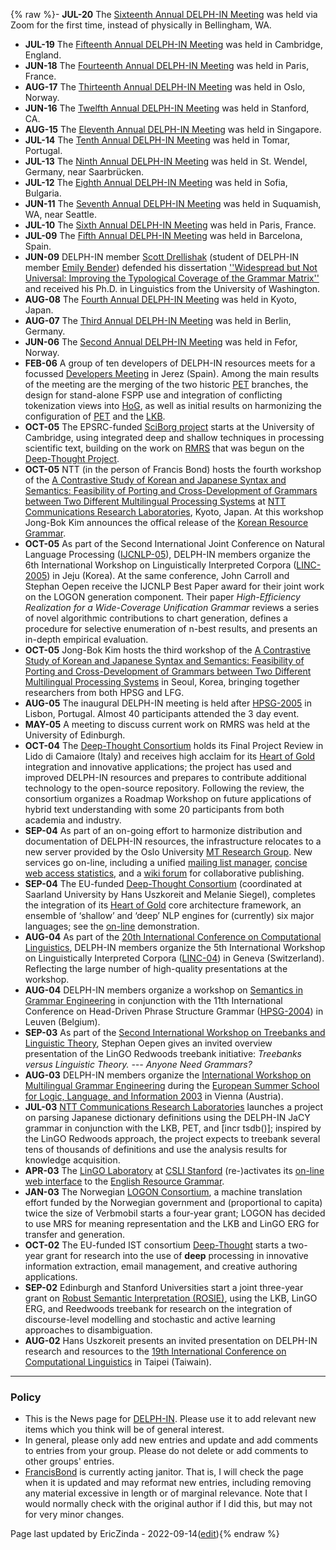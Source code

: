 {% raw %}- **JUL-20** The [Sixteenth Annual DELPH-IN Meeting](https://blog.inductorsoftware.com/docsproto/summits/BellinghamTop)
was held via Zoom for the first time, instead of physically in
Bellingham, WA.
- **JUL-19** The [Fifteenth Annual DELPH-IN Meeting](https://blog.inductorsoftware.com/docsproto/summits/CambridgeTop) was
held in Cambridge, England.
- **JUN-18** The [Fourteenth Annual DELPH-IN Meeting](https://blog.inductorsoftware.com/docsproto/summits/DiderotTop) was
held in Paris, France.
- **AUG-17** The [Thirteenth Annual DELPH-IN Meeting](https://blog.inductorsoftware.com/docsproto/summits/OsloTop) was
held in Oslo, Norway.
- **JUN-16** The [Twelfth Annual DELPH-IN Meeting](https://blog.inductorsoftware.com/docsproto/summits/StanfordTop) was
held in Stanford, CA.
- **AUG-15** The [Eleventh Annual DELPH-IN Meeting](https://blog.inductorsoftware.com/docsproto/summits/SingaporeTop) was
held in Singapore.
- **JUL-14** The [Tenth Annual DELPH-IN Meeting](https://blog.inductorsoftware.com/docsproto/summits/TomarTop) was held in
Tomar, Portugal.
- **JUL-13** The [Ninth Annual DELPH-IN Meeting](https://blog.inductorsoftware.com/docsproto/summits/SaarlandTop) was held
in St. Wendel, Germany, near Saarbrücken.
- **JUL-12** The [Eighth Annual DELPH-IN Meeting](https://blog.inductorsoftware.com/docsproto/summits/SofiaTop) was held
in Sofia, Bulgaria.
- **JUN-11** The [Seventh Annual DELPH-IN Meeting](https://blog.inductorsoftware.com/docsproto/summits/SuquamishTop) was
held in Suquamish, WA, near Seattle.
- **JUL-10** The [Sixth Annual DELPH-IN Meeting](https://blog.inductorsoftware.com/docsproto/summits/ParisTop) was held in
Paris, France.
- **JUL-09** The [Fifth Annual DELPH-IN Meeting](https://blog.inductorsoftware.com/docsproto/summits/BarcelonaTop) was
held in Barcelona, Spain.
- **JUN-09** DELPH-IN member [Scott Drellishak](https://blog.inductorsoftware.com/docsproto/tools/ScottDrellishak)
(student of DELPH-IN member [Emily Bender](https://blog.inductorsoftware.com/docsproto/tools/EmilyBender)) defended
his dissertation [''Widespread but Not Universal: Improving the
Typological Coverage of the Grammar
Matrix''](http://students.washington.edu/sfd/Drellishak%20-%20Widespread%20but%20Not%20Universal.pdf)
and received his Ph.D. in Linguistics from the University of
Washington.
- **AUG-08** The [Fourth Annual DELPH-IN Meeting](https://blog.inductorsoftware.com/docsproto/summits/KyotoTop) was held
in Kyoto, Japan.
- **AUG-07** The [Third Annual DELPH-IN Meeting](https://blog.inductorsoftware.com/docsproto/summits/BerlinTop) was held
in Berlin, Germany.
- **JUN-06** The [Second Annual DELPH-IN Meeting](https://blog.inductorsoftware.com/docsproto/summits/FeforTop) was held
in Fefor, Norway.
- **FEB-06** A group of ten developers of DELPH-IN resources meets for
a focussed [Developers Meeting](https://blog.inductorsoftware.com/docsproto/summits/JerezTop) in Jerez (Spain). Among
the main results of the meeting are the merging of the two historic
[PET](https://blog.inductorsoftware.com/docsproto/garage/PetTop) branches, the design for stand-alone FSPP use and
integration of conflicting tokenization views into
[HoG](https://blog.inductorsoftware.com/docsproto/tools/HeartofgoldTop), as well as initial results on harmonizing the
configuration of [PET](https://blog.inductorsoftware.com/docsproto/garage/PetTop) and the [LKB](https://blog.inductorsoftware.com/docsproto/tools/LkbTop).
- **OCT-05** The EPSRC-funded [SciBorg
project](http://www.sciborg.org.uk) starts at the University of
Cambridge, using integrated deep and shallow techniques in
processing scientific text, building on the work on [RMRS](https://blog.inductorsoftware.com/docsproto/tools/RmrsTop)
that was begun on the [Deep-Thought
Project](http://www.project-deepthought.net/).
- **OCT-05** NTT (in the person of Francis Bond) hosts the fourth
workshop of the [A Contrastive Study of Korean and Japanese Syntax
and Semantics: Feasibility of Porting and Cross-Development of
Grammars between Two Different Multilingual Processing
Systems](http://web.khu.ac.kr/~jongbok/projects/kor-jap-joint.html)
at [NTT Communications Research
Laboratories](http://www.kecl.ntt.co.jp/), Kyoto, Japan. At this
workshop Jong-Bok Kim announces the offical release of the [Korean
Resource Grammar](http://web.khu.ac.kr/~jongbok/projects/krg.html).
- **OCT-05** As part of the Second International Joint Conference on
Natural Language Processing
([IJCNLP-05](http://www.afnlp.org/IJCNLP05/)), DELPH-IN members
organize the 6th International Workshop on Linguistically
Interpreted Corpora
([LINC-2005](http://www.delph-in.net/events/05/linc/)) in Jeju
(Korea). At the same conference, John Carroll and Stephan Oepen
receive the IJCNLP Best Paper award for their joint work on the
LOGON generation component. Their paper *High-Efficiency Realization
for a Wide-Coverage Unification Grammar* reviews a series of novel
algorithmic contributions to chart generation, defines a procedure
for selective enumeration of n-best results, and presents an
in-depth empirical evaluation.
- **OCT-05** Jong-Bok Kim hosts the third workshop of the [A
Contrastive Study of Korean and Japanese Syntax and Semantics:
Feasibility of Porting and Cross-Development of Grammars between Two
Different Multilingual Processing
Systems](http://web.khu.ac.kr/~jongbok/projects/kor-jap-joint.html)
in Seoul, Korea, bringing together researchers from both HPSG and
LFG.
- **AUG-05** The inaugural DELPH-IN meeting is held after
[HPSG-2005](http://hpsg2005.di.fc.ul.pt/) in Lisbon, Portugal.
Almost 40 participants attended the 3 day event.
- **MAY-05** A meeting to discuss current work on RMRS was held at the
University of Edinburgh.
- **OCT-04** The [Deep-Thought
Consortium](http://www.project-deepthought.net/) holds its Final
Project Review in Lido di Camaiore (Italy) and receives high acclaim
for its [Heart of Gold](http://www.delph-in.net/hog/) integration
and innovative applications; the project has used and improved
DELPH-IN resources and prepares to contribute additional technology
to the open-source repository. Following the review, the consortium
organizes a Roadmap Workshop on future applications of hybrid text
understanding with some 20 participants from both academia and
industry.
- **SEP-04** As part of an on-going effort to harmonize distribution
and documentation of DELPH-IN resources, the infrastructure
relocates to a new server provided by the Oslo University [MT
Research Group](http://www.emmtee.net/). New services go on-line,
including a unified [mailing list
manager](http://lists.delph-in.net/), [concise web access
statistics](http://traffic.delph-in.net/), and a [wiki
forum](http://moin.delph-in.net/wiki/) for collaborative publishing.
- **SEP-04** The EU-funded [Deep-Thought
Consortium](http://www.project-deepthought.net/) (coordinated at
Saarland University by Hans Uszkoreit and Melanie Siegel), completes
the integration of its [Heart of Gold](http://www.delph-in.net/hog/)
core architecture framework, an ensemble of ‘shallow’ and ‘deep’ NLP
engines for (currently) six major languages; see the
[on-line](http://www.delph-in.net/hog/) demonstration.
- **AUG-04** As part of the [20th International Conference on
Computational Linguistics](http://www.issco.unige.ch/coling2004/),
DELPH-IN members organize the 5th International Workshop on
Linguistically Interpreted Corpora
([LINC-04](http://www.coli.uni-sb.de/linc04/)) in Geneva
(Switzerland). Reflecting the large number of high-quality
presentations at the workshop.
- **AUG-04** DELPH-IN members organize a workshop on [Semantics in
Grammar
Engineering](http://www.ccl.kuleuven.ac.be/hpsg2004/workshop.php) in
conjunction with the 11th International Conference on Head-Driven
Phrase Structure Grammar
([HPSG-2004](http://www.ccl.kuleuven.ac.be/hpsg2004/index.php)) in
Leuven (Belgium).
- **SEP-03** As part of the [Second International Workshop on
Treebanks and Linguistic
Theory](http://www.masda.vxu.se/~rics/TLT2003/), Stephan Oepen gives
an invited overview presentation of the LinGO Redwoods treebank
initiative: *Treebanks versus Linguistic Theory. --- Anyone Need
Grammars?*
- **AUG-03** DELPH-IN members organize the [International Workshop on
Multilingual Grammar
Engineering](http://www.dfki.de/~siegel/esslli/index.html) during
the [European Summer School for Logic, Language, and Information
2003](http://www.logic.at/esslli03/) in Vienna (Austria).
- **JUL-03** [NTT Communications Research
Laboratories](http://www.kecl.ntt.co.jp/) launches a project on
parsing Japanese dictionary definitions using the DELPH-IN JaCY
grammar in conjunction with the LKB, PET, and \[incr tsdb()\];
inspired by the LinGO Redwoods approach, the project expects to
treebank several tens of thousands of definitions and use the
analysis results for knowledge acquisition.
- **APR-03** The [LinGO Laboratory](http://lingo.stanford.edu) at
[CSLI Stanford](http://www-csli.stanford.edu) (re-)activates its
[on-line web interface](http://lingo.stanford.edu:8000/erg) to the
[English Resource Grammar](http://www.delph-in.net/erg/).
- **JAN-03** The Norwegian [LOGON Consortium](http://www.emmtee.net/),
a machine translation effort funded by the Norwegian government and
(proportional to capita) twice the size of Verbmobil starts a
four-year grant; LOGON has decided to use MRS for meaning
representation and the LKB and LinGO ERG for transfer and
generation.
- **OCT-02** The EU-funded IST consortium
[Deep-Thought](http://www.project-deepthought.net/) starts a
two-year grant for research into the use of **deep** processing in
innovative information extraction, email management, and creative
authoring applications.
- **SEP-02** Edinburgh and Stanford Universities start a joint
three-year grant on [Robust Semantic Interpretation
(ROSIE)](http://www.hcrc.ed.ac.uk/stanford/project-data2.cgi?datafile=data-28-03-03.tab&project=6),
using the LKB, LinGO ERG, and Reedwoods treebank for research on the
integration of discourse-level modelling and stochastic and active
learning approaches to disambiguation.
- **AUG-02** Hans Uszkoreit presents an invited presentation on
DELPH-IN research and resources to the [19th International
Conference on Computational
Linguistics](http://www.coling2002.sinica.edu.tw/) in Taipei
(Taiwain).

* * *

### Policy

- This is the News page for [DELPH-IN](../Home). Please use it to
add relevant new items which you think will be of general interest.
- In general, please only add new entries and update and add comments
to entries from your group. Please do not delete or add comments to
other groups' entries.
- [FrancisBond](https://blog.inductorsoftware.com/docsproto/tools/FrancisBond) is currently acting janitor. That is, I
will check the page when it is updated and may reformat new entries,
including removing any material excessive in length or of marginal
relevance. Note that I would normally check with the original author
if I did this, but may not for very minor changes.

Page last updated by EricZinda - 2022-09-14([edit](https://github.com/delph-in/docs/wiki/DelphinNews/_edit)){% endraw %}